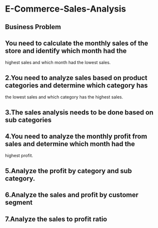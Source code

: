 # E-Commerce-Sales-Analysis
## Business Problem
## You need to calculate the monthly sales of the store and identify which month had the
highest sales and which month had the lowest sales.
## 2.You need to analyze sales based on product categories and determine which category has
the lowest sales and which category has the highest sales.
## 3.The sales analysis needs to be done based on sub categories
## 4.You need to analyze the monthly profit from sales and determine which month had the
highest profit.
## 5.Analyze the profit by category and sub category.
## 6.Analyze the sales and profit by customer segment
## 7.Analyze the sales to profit ratio
